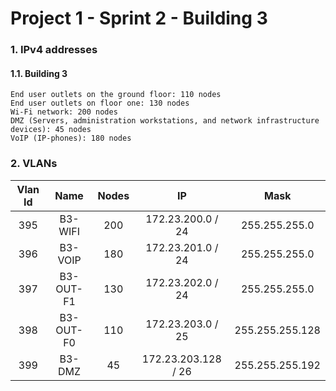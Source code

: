 # Project 1 - Sprint 2 - Building 3 #

### 1. IPv4 addresses ###

#### 1.1. Building 3 ####
    End user outlets on the ground floor: 110 nodes
    End user outlets on floor one: 130 nodes
    Wi-Fi network: 200 nodes
    DMZ (Servers, administration workstations, and network infrastructure devices): 45 nodes
    VoIP (IP-phones): 180 nodes


### 2. VLANs ###

 | Vlan Id |   Name    | Nodes |         IP          |      Mask       |
|:-------:|:---------:|:-----:|:-------------------:|:---------------:|
|   395   |  B3-WIFI  |  200  |  172.23.200.0 / 24  |  255.255.255.0  |
|   396   |  B3-VOIP  |  180  |  172.23.201.0 / 24  |  255.255.255.0  |
|   397   | B3-OUT-F1 |  130  |  172.23.202.0 / 24  |  255.255.255.0  |
|   398   | B3-OUT-F0 |  110  |  172.23.203.0 / 25  | 255.255.255.128 |
|   399   |  B3-DMZ   |  45   | 172.23.203.128 / 26 | 255.255.255.192 |
